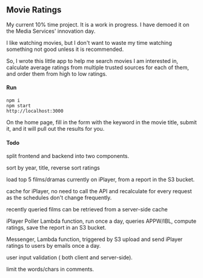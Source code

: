 ## Movie Ratings
My current 10% time project. It is a work in progress. I have demoed it on the Media Services' innovation day.

I like watching movies, but I don't want to waste my time watching something not good unless it is recommended.

So, I wrote this little app to help me search movies I am interested in, calculate average ratings from multiple trusted sources for each of them, and order them from high to low ratings.

#### Run
```
npm i
npm start
http://localhost:3000
```

On the home page, fill in the form with the keyword in the movie title, submit it, and it will pull out the results for you.


#### Todo

split frontend and backend into two components.

sort by year, title, reverse sort ratings

load top 5 films/dramas currently on iPlayer, from a report in the S3 bucket.

cache for iPlayer, no need to call the API and recalculate for every request as the schedules don't change frequently.

recently queried films can be retrieved from a server-side cache

iPlayer Poller Lambda function,  run once a day, queries APPW/IBL, compute ratings, save the report in an S3 bucket.

Messenger, Lambda function, triggered by S3 upload and send iPlayer ratings to users by emails once a day.

user input validation ( both client and server-side). 

limit the words/chars in comments.
